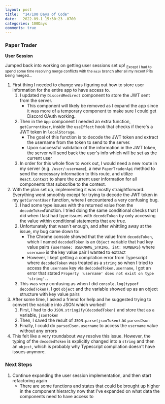 ```yaml
---
layout: post
title:  "14/100 Days of Code"
date:   2022-09-1 15:30:23 -0700
categories: 100Days
comments: true
---
```


### Paper Trader
**User Session**

Jumped back into working on getting user sessions set up! <sub>Except I had to spend some time resolving merge conflicts with the `main` branch after all my recent PRs being merged...</sub>

1. First thing I needed to change was figuring out how to store user information for the entire app to have access to.
    1. I updated my `DiscordRedirect` component to store the JWT sent from the server.
        - This component will likely be removed as I expand the app since it was more of a temporary component to make sure I could get Discord OAuth working.
    2. Then in the `App` component I needed an extra function, `getCurrentUser`, inside the `useEffect` hook that checks if there's a JWT token in `localStorage`.
        - The goal of this function is to decode the JWT token and extract the username from the token to send to the server.
        - Upon successful validation of the information in the JWT token, the server will send back the user's info which will be set as the current user
    3. In order for this whole flow to work out, I would need a new route in my server (e.g. `/user/:username`), a new `PaperTraderApi` method to send the necessary information to this route, and utilize `React.Context` to share the current user information for all components that subscribe to the context.
2. With the plan set up, implementing it was mostly straightforward. Everything went smoothly except for trying to decode the JWT token in my `getCurrentUser` function, where I encountered a very confusing bug.
    1. I had some type issues with the returned value from the `decodeToken`function. I tried doing the same conditional checks that I did when I last had type issues with `decodeToken` by only accessing the value within conditional statements that are true.
    2. Unfortunately that wasn't enough, and after whittling away at the issue, my bug came down to:
        - The Chrome console showed that the value from `decodeToken`, which I named `decodedToken` is an `Object` variable that had key value pairs `{username: USERNAME_STRING, iat: NUMBERS}` where `username` is the key value pair I wanted to extract
        - However, I kept getting a compilation error from Typescript where `decodedToken` was treated as a `string` so when I tried to access the `username` key via `dedcodedToken.username`, I got an error that stated `Property 'username' does not exist on type 'string'.`.
    3. This was very confusing as when I did `console.log(typeof decodedToken)`, I got `object` and the variable showed up as an object structure with key value pairs
3. After some time, I asked a friend for help and he suggested trying to convert the variable into JSON which worked!
    1. First, I had to do `JSON.stringify(decodedToken)` and store that as a variable, `jsonToken`
    2. Then, I saved the result of `JSON.parse(jsonToken)` as `parsedJson`
    3. Finally, I could do `parsedJson.username` to access the `username` value without any errors
4. This felt like a very roundabout way resolve this issue. However, the typing of the `decodedToken` is explicitly changed into a `string` and then an `object`, which is probably why Typescript compilation doesn't have issues anymore. 

### Next Steps
1. Continue expanding the user session implementation, and then start refactoring again
    - There are some functions and states that could be brought up higher in the component hierarchy now that I've expanded on what data the components need to have access to
